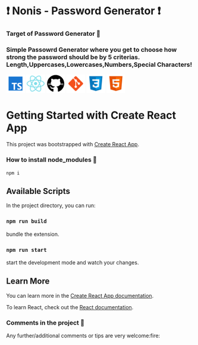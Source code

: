 ### <h1>:exclamation: Nonis - Password Generator :exclamation:</h1>

### Target of Password Generator :triangular_flag_on_post:

<p>
      <h3>Simple Passowrd Generator where you get to choose how strong the password should be by 5 criterias.
      Length,Uppercases,Lowercases,Numbers,Special Characters!</h3>

</p>

<p>
  
  <img alt="Typescript" src="./readme_imgs/typescript.png" width="50"/>
  <img alt="React" src="./readme_imgs/react.png" width="50"/>
  <img alt="github actions" src="./readme_imgs/github.png" width="50"/>
  <img alt="git" src="./readme_imgs/git.png" width="50"/>
  <img alt="Css" src="./readme_imgs/css3.png" width="50"/>
  <img alt="html5" src="./readme_imgs/html5.png" width="50"/>
</p>

# Getting Started with Create React App

This project was bootstrapped with [Create React App](https://github.com/facebook/create-react-app).

### How to install node_modules :nut_and_bolt:

    npm i

## Available Scripts

In the project directory, you can run:

### `npm run build`

bundle the extension.

### `npm run start`

start the development mode and watch your changes.

## Learn More

You can learn more in the [Create React App documentation](https://facebook.github.io/create-react-app/docs/getting-started).

To learn React, check out the [React documentation](https://reactjs.org/).

### Comments in the project :page_with_curl:

<p>Any further/additional comments or tips are very welcome:fire:</p>
